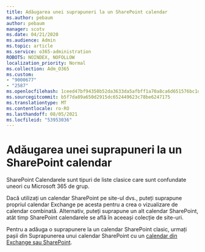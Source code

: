```yaml
---
title: Adăugarea unei suprapuneri la un SharePoint calendar
ms.author: pebaum
author: pebaum
manager: scotv
ms.date: 04/21/2020
ms.audience: Admin
ms.topic: article
ms.service: o365-administration
ROBOTS: NOINDEX, NOFOLLOW
localization_priority: Normal
ms.collection: Adm_O365
ms.custom:
- "9000677"
- "2587"
ms.openlocfilehash: 1ceed47bf94350b52da3633da5afbff1a70a8ca6d651576bc1d89acdbaf7af65
ms.sourcegitcommit: b5f7da89a650d2915dc652449623c78be6247175
ms.translationtype: MT
ms.contentlocale: ro-RO
ms.lasthandoff: 08/05/2021
ms.locfileid: "53953036"
---
```

# <a name="adding-an-overlay-to-a-sharepoint-calendar"></a>Adăugarea unei suprapuneri la un SharePoint calendar

SharePoint Calendarele sunt tipuri de liste clasice care sunt confundate uneori cu Microsoft 365 de grup.
 
Dacă utilizați un calendar SharePoint pe site-ul dvs., puteți suprapune propriul calendar Exchange pe acesta pentru a crea o vizualizare de calendar combinată. Alternativ, puteți suprapune un alt calendar SharePoint, atât timp SharePoint calendarele se află în aceeași colecție de site-uri.
 
Pentru a adăuga o suprapunere la un calendar SharePoint clasic, urmați pașii din Suprapunerea unui calendar SharePoint cu un [calendar din Exchange sau SharePoint](https://support.office.com/article/Overlay-a-SharePoint-calendar-with-a-calendar-from-Exchange-or-SharePoint-4CAEBE59-3994-4A94-9322-B31ABB8A5E9A).
